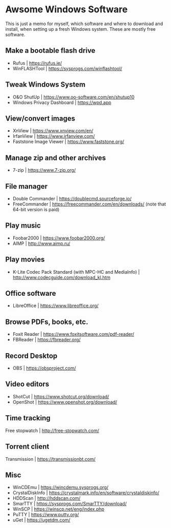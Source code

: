 # Awsome Windows Software

This is just a memo for myself, which software and where to download and install, when setting up a fresh Windows system. These are mostly free software.

## Make a bootable flash drive
- Rufus | https://rufus.ie/
- WinFLASHTool | https://sysprogs.com/winflashtool/

## Tweak Windows System
- O&O ShutUp | https://www.oo-software.com/en/shutup10
- Windows Privacy Dashboard | https://wpd.app

## View/convert images
- XnView | https://www.xnview.com/en/
- IrfanView | https://www.irfanview.com/
- Faststone Image Viewer | https://www.faststone.org/

## Manage zip and other archives
- 7-zip | https://www.7-zip.org/

## File manager
- Double Commander | https://doublecmd.sourceforge.io/
- FreeCommander | https://freecommander.com/en/downloads/ (note that 64-bit version is paid)

## Play music
- Foobar2000 | https://www.foobar2000.org/
- AIMP | http://www.aimp.ru/

## Play movies
- K-Lite Codec Pack Standard (with MPC-HC and MediaInfo) | http://www.codecguide.com/download_kl.htm

## Office software
- LibreOffice | https://www.libreoffice.org/

## Browse PDFs, books, etc.
- Foxit Reader | https://www.foxitsoftware.com/pdf-reader/
- FBReader | https://fbreader.org/

## Record Desktop
- OBS | https://obsproject.com/

## Video editors
- ShotCut | https://www.shotcut.org/download/
- OpenShot | https://www.openshot.org/download/

## Time tracking
Free stopwatch | http://free-stopwatch.com/

## Torrent client
Transmission | https://transmissionbt.com/

## Misc
- WinCDEmu | https://wincdemu.sysprogs.org/
- CrystalDiskInfo | https://crystalmark.info/en/software/crystaldiskinfo/
- HDDScan | http://hddscan.com/
- SmarTTY | https://sysprogs.com/SmarTTY/download/
- WinSCP | https://winscp.net/eng/index.php
- PuTTY | https://www.putty.org/
- uGet | https://ugetdm.com/
